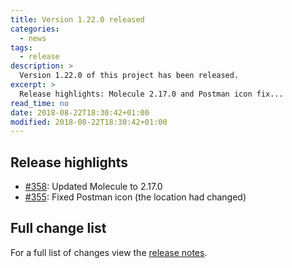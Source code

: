```yaml
---
title: Version 1.22.0 released
categories:
  - news
tags:
  - release
description: >
  Version 1.22.0 of this project has been released.
excerpt: >
  Release highlights: Molecule 2.17.0 and Postman icon fix...
read_time: no
date: 2018-08-22T18:30:42+01:00
modified: 2018-08-22T18:30:42+01:00
---
```


## Release highlights

* [#358](https://github.com/gantsign/development-environment/pull/358):
  Updated Molecule to 2.17.0
* [#355](https://github.com/gantsign/development-environment/pull/355):
  Fixed Postman icon (the location had changed)

## Full change list

For a full list of changes view the
[release notes](https://github.com/gantsign/development-environment/releases/tag/1.22.0).
